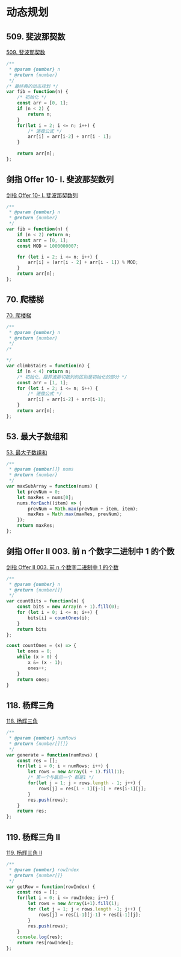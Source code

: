 # 动态规划

## 509. 斐波那契数

[509. 斐波那契数](https://leetcode-cn.com/problems/fibonacci-number/)

```js
/**
 * @param {number} n
 * @return {number}
 */
/* 最经典的动态规划 */
var fib = function(n) {
    /* 初始化 */
    const arr = [0, 1];
    if (n < 2) {
        return n;
    }
    for(let i = 2; i <= n; i++) {
        /* 递推公式 */
        arr[i] = arr[i-2] + arr[i - 1];
    }
    
    return arr[n];
};
```

## 剑指 Offer 10- I. 斐波那契数列

[剑指 Offer 10- I. 斐波那契数列](https://leetcode-cn.com/problems/fei-bo-na-qi-shu-lie-lcof/)

```js
/**
 * @param {number} n
 * @return {number}
 */
var fib = function(n) {
    if (n < 2) return n;
    const arr = [0, 1];
    const MOD = 1000000007;

    for (let i = 2; i <= n; i++) {
        arr[i] = (arr[i - 2] + arr[i - 1]) % MOD;
    }
    return arr[n];
};
```

## 70. 爬楼梯

[70. 爬楼梯](https://leetcode-cn.com/problems/climbing-stairs/)

```js
/**
 * @param {number} n
 * @return {number}
 */
/* 

*/
var climbStairs = function(n) {
    if (n < 4) return n;
    /* 初始化，跟菲波那切数列的区别是初始化的部分 */
    const arr = [1, 1];
    for (let i = 2; i <= n; i++) {
        /* 递推公式 */
        arr[i] = arr[i-2] + arr[i-1];
    } 
    return arr[n];
};
```

## 53. 最大子数组和

[53. 最大子数组和](https://leetcode-cn.com/problems/maximum-subarray/)

```js
/**
 * @param {number[]} nums
 * @return {number}
 */
var maxSubArray = function(nums) {
    let prevNum = 0;
    let maxRes = nums[0];
    nums.forEach((item) => {
        prevNum = Math.max(prevNum + item, item);
        maxRes = Math.max(maxRes, prevNum);
    });
    return maxRes;
};
```

## 剑指 Offer II 003. 前 n 个数字二进制中 1 的个数

[剑指 Offer II 003. 前 n 个数字二进制中 1 的个数](https://leetcode-cn.com/problems/w3tCBm/)

```js
/**
 * @param {number} n
 * @return {number[]}
 */
var countBits = function(n) {
    const bits = new Array(n + 1).fill(0);
    for (let i = 0; i <= n; i++) {
        bits[i] = countOnes(i);
    }
    return bits
};

const countOnes = (x) => {
    let ones = 0;
    while (x > 0) {
        x &= (x - 1);
        ones++;
    }
    return ones;
}
```

## 118. 杨辉三角

[118. 杨辉三角](https://leetcode-cn.com/problems/pascals-triangle/)

```js
/**
 * @param {number} numRows
 * @return {number[][]}
 */
var generate = function(numRows) {
    const res = [];
    for(let i = 0; i < numRows; i++) {
        let rows = new Array(i + 1).fill(1);
        /* 第一个与最后一个 都是1 */
        for(let j = 1; j < rows.length - 1; j++) {
            rows[j] = res[i - 1][j-1] + res[i-1][j];
        }
        res.push(rows);
    }
    return res;
};
```

## 119. 杨辉三角 II

[119. 杨辉三角 II](https://leetcode-cn.com/problems/pascals-triangle-ii/)

```js
/**
 * @param {number} rowIndex
 * @return {number[]}
 */
var getRow = function(rowIndex) {
    const res = [];
    for(let i = 0; i <= rowIndex; i++) {
        let rows = new Array(i+1).fill(1);
        for (let j = 1; j < rows.length -1; j++) {
            rows[j] = res[i-1][j-1] + res[i-1][j];
        }
        res.push(rows);
    }
    console.log(res);
    return res[rowIndex];
};
```
